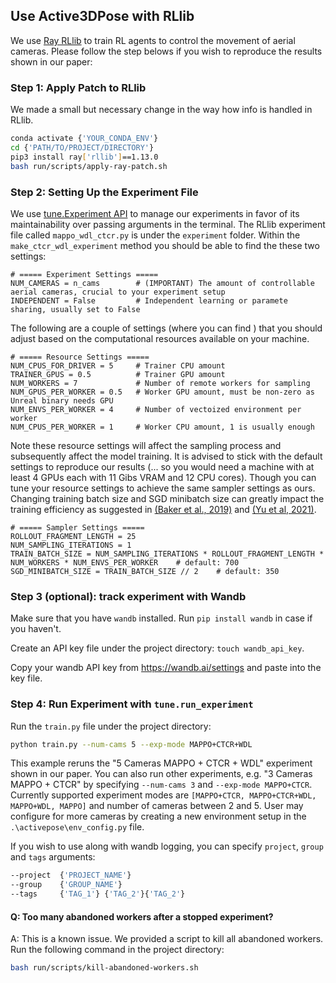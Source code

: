 ## Use Active3DPose with RLlib

We use [Ray RLlib](https://docs.ray.io/en/latest/rllib/index.html#) to train RL agents to control the movement of
aerial cameras. Please follow the step belows if you wish to reproduce the results shown in our paper:

### Step 1: Apply Patch to RLlib
We made a small but necessary change in the way how info is handled in RLlib.
```bash
conda activate {'YOUR_CONDA_ENV'}
cd {'PATH/TO/PROJECT/DIRECTORY'}
pip3 install ray['rllib']==1.13.0
bash run/scripts/apply-ray-patch.sh
```

### Step 2: Setting Up the Experiment File
We use [tune.Experiment API](https://docs.ray.io/en/latest/tune/api_docs/execution.html#tune-experiment) to manage our experiments in favor of its maintainability over passing arguments in the
terminal. The RLlib experiment file called ``mappo_wdl_ctcr.py`` is under the `experiment` folder. Within the
`make_ctcr_wdl_experiment` method you should be able to find the these two settings:
```
# ===== Experiment Settings =====
NUM_CAMERAS = n_cams        # (IMPORTANT) The amount of controllable aerial cameras, crucial to your experiment setup
INDEPENDENT = False         # Independent learning or paramete sharing, usually set to False
```

The following are a couple of settings (where you can find ) that you should adjust based on the computational
resources available on your machine.

```
# ===== Resource Settings =====
NUM_CPUS_FOR_DRIVER = 5     # Trainer CPU amount
TRAINER_GPUS = 0.5          # Trainer GPU amount
NUM_WORKERS = 7             # Number of remote workers for sampling
NUM_GPUS_PER_WORKER = 0.5   # Worker GPU amount, must be non-zero as Unreal binary needs GPU
NUM_ENVS_PER_WORKER = 4     # Number of vectoized environment per worker
NUM_CPUS_PER_WORKER = 1     # Worker CPU amount, 1 is usually enough
```

Note these resource settings will affect the sampling process and subsequently affect the model training. It is
advised to stick with the default settings to reproduce our results (... so you would need a machine with at least 4
GPUs each with 11
Gibs VRAM and 12 CPU cores). Though you can
tune your resource
settings to
achieve the same sampler settings as ours. Changing training batch size and SGD minibatch size can greatly impact the
training efficiency as suggested in [(Baker et al., 2019)](https://arxiv.org/pdf/1909.07528.pdf) and [(Yu et al,
2021)](https://arxiv.org/pdf/2103.01955.pdf).

```
# ===== Sampler Settings =====
ROLLOUT_FRAGMENT_LENGTH = 25
NUM_SAMPLING_ITERATIONS = 1
TRAIN_BATCH_SIZE = NUM_SAMPLING_ITERATIONS * ROLLOUT_FRAGMENT_LENGTH * NUM_WORKERS * NUM_ENVS_PER_WORKER    # default: 700
SGD_MINIBATCH_SIZE = TRAIN_BATCH_SIZE // 2    # default: 350
```

### Step 3 (optional): track experiment with Wandb
Make sure that you have ``wandb`` installed. Run ``pip install wandb`` in case if you haven't.

Create an API key file under the project directory: `touch wandb_api_key`.

Copy your wandb API key from https://wandb.ai/settings and paste into the key file.

### Step 4: Run Experiment with `tune.run_experiment`
Run the `train.py` file under the project directory:
```bash
python train.py --num-cams 5 --exp-mode MAPPO+CTCR+WDL
```
This example reruns the "5 Cameras MAPPO + CTCR + WDL" experiment shown in our paper. You can also run other experiments, e.g. "3 Cameras MAPPO + CTCR" by specifying `--num-cams 3` and `--exp-mode MAPPO+CTCR`. Currently supported experiment modes are `[MAPPO+CTCR, MAPPO+CTCR+WDL, MAPPO+WDL, MAPPO]` and number of cameras between 2 and 5. User may configure for more cameras by creating a new environment setup in the `.\activepose\env_config.py` file.

If you wish to use along with wandb logging, you can specify `project`, `group` and `tags` arguments:
```bash
--project  {'PROJECT_NAME'}
--group    {'GROUP_NAME'}
--tags     {'TAG_1'} {'TAG_2'}{'TAG_2'}
```


#### Q: Too many abandoned workers after a stopped experiment?
A: This is a known issue. We provided a script to kill all abandoned workers. Run the following command in the
project
directory:
```bash
bash run/scripts/kill-abandoned-workers.sh
```
